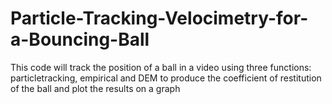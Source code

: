 # Particle-Tracking-Velocimetry-for-a-Bouncing-Ball
This code will track the position of a ball in a video using three functions: particletracking, empirical and DEM to produce the coefficient of restitution of the ball and plot the results on a graph
